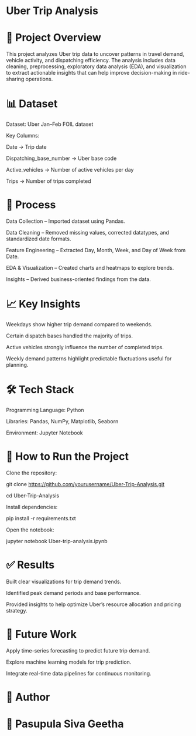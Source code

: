 # Uber Trip Analysis
# 📌 Project Overview

This project analyzes Uber trip data to uncover patterns in travel demand, vehicle activity, and dispatching efficiency. The analysis includes data cleaning, preprocessing, exploratory data analysis (EDA), and visualization to extract actionable insights that can help improve decision-making in ride-sharing operations.

# 📊 Dataset

Dataset: Uber Jan–Feb FOIL dataset

Key Columns:

Date → Trip date

Dispatching_base_number → Uber base code

Active_vehicles → Number of active vehicles per day

Trips → Number of trips completed

# 🔑 Process

Data Collection – Imported dataset using Pandas.

Data Cleaning – Removed missing values, corrected datatypes, and standardized date formats.

Feature Engineering – Extracted Day, Month, Week, and Day of Week from Date.

EDA & Visualization – Created charts and heatmaps to explore trends.

Insights – Derived business-oriented findings from the data.

# 📈 Key Insights

Weekdays show higher trip demand compared to weekends.

Certain dispatch bases handled the majority of trips.

Active vehicles strongly influence the number of completed trips.

Weekly demand patterns highlight predictable fluctuations useful for planning.

# 🛠️ Tech Stack

Programming Language: Python

Libraries: Pandas, NumPy, Matplotlib, Seaborn

Environment: Jupyter Notebook

# 🚀 How to Run the Project

Clone the repository:

git clone https://github.com/yourusername/Uber-Trip-Analysis.git

cd Uber-Trip-Analysis


Install dependencies:

pip install -r requirements.txt


Open the notebook:

jupyter notebook Uber-trip-analysis.ipynb

# ✅ Results

Built clear visualizations for trip demand trends.

Identified peak demand periods and base performance.

Provided insights to help optimize Uber’s resource allocation and pricing strategy.

# 🔮 Future Work

Apply time-series forecasting to predict future trip demand.

Explore machine learning models for trip prediction.

Integrate real-time data pipelines for continuous monitoring.

# 📌 Author

# 👤 Pasupula Siva Geetha

